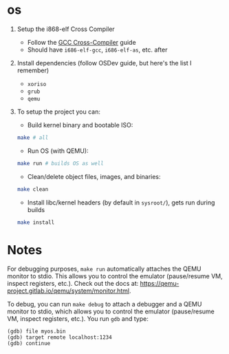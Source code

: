 # os

1. Setup the i868-elf Cross Compiler
    * Follow the [GCC Cross-Compiler](https://wiki.osdev.org/GCC_Cross-Compiler) guide
    * Should have `i686-elf-gcc`, `i686-elf-as`, etc. after
2. Install dependencies (follow OSDev guide, but here's the list I remember)
    * `xoriso`
    * `grub`
    * `qemu`
3. To setup the project you can:
    * Build kernel binary and bootable ISO:
    ```bash
    make # all
    ```

    * Run OS (with QEMU):
    ```bash
    make run # builds OS as well
    ```

    * Clean/delete object files, images, and binaries:
    ```bash
    make clean
    ```

    * Install libc/kernel headers (by default in `sysroot/`), gets run during builds
    ```bash
    make install
    ```

# Notes

For debugging purposes, `make run` automatically attaches the QEMU monitor to stdio.
This allows you to control the emulator (pause/resume VM, inspect registers, etc.).
Check out the docs at: https://qemu-project.gitlab.io/qemu/system/monitor.html.

To debug, you can run `make debug` to attach a debugger and a QEMU monitor to stdio,
which allows you to control the emulator (pause/resume VM, inspect registers, etc.).
You run `gdb` and type:

```gdb
(gdb) file myos.bin
(gdb) target remote localhost:1234
(gdb) continue
```
